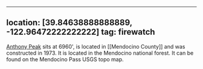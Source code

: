 
---
location: [39.84638888888889, -122.96472222222222]
tag: firewatch
---

[Anthony Peak](http://www.peakbagging.com/CALookoutPhotos/AnthonyPeak.html) sits at 6960', is located in [[Mendocino County]] and was constructed in 1973. It is located in the Mendocino national forest. It can be found on the Mendocino Pass USGS topo map.
